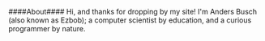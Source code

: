 ####About####
Hi, and thanks for dropping by my site! 
I'm Anders Busch (also known as Ezbob); a computer scientist by education, and a curious programmer by nature.
